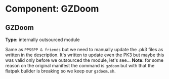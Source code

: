 # Component: GZDoom

## GZDoom

**Type:** internally outsourced module

Same as `PPSSPP & friends` but we need to manually update the .pk3 files as written in the description.
It's written to update even the PK3 but maybe this was valid only before we outsourced the module, let's see...
**Note:** for some reason on the original manifest the command is `gzdoom` but with that the flatpak builder is breaking so we keep our `gzdoom.sh`. 

